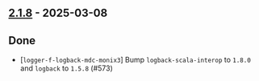 ## [2.1.8](https://github.com/Kevin-Lee/logger-f/issues?q=is%3Aissue%20is%3Aclosed%20milestone%3Av2-m1-14) - 2025-03-08

## Done
* [`logger-f-logback-mdc-monix3`] Bump `logback-scala-interop` to `1.8.0` and `logback` to `1.5.8` (#573)

